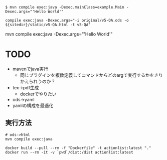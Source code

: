 
```
$ mvn compile exec:java -Dexec.mainClass=example.Main -Dexec.args="'Hello World'"
```
```
compile exec:java -Dexec.args="-i original/v5-QA.ods -o ${sitedir}/static/v5-QA.html -t v5-QA"
```

mvn compile exec:java -Dexec.args="'Hello World'"


# TODO
* mavenでjava実行
  * 同じプラグインを複数定義してコマンドからどのargで実行するかをきりかえられうのか？
* tex→pdf生成
  * dockerでやりたい
* ods→yaml
* yamlの構成を最適化


## 実行方法

```
# ods->html
mvn compile exec:java
```

```
docker build --pull --rm -f "Dockerfile" -t actionlist:latest "."
docker run --rm -it -v `pwd`/dist:/dist actionlist:latest
```